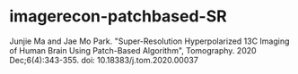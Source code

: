 # imagerecon-patchbased-SR
Junjie Ma and Jae Mo Park. "Super-Resolution Hyperpolarized 13C Imaging of Human Brain Using Patch-Based Algorithm", Tomography. 2020 Dec;6(4):343-355. doi: 10.18383/j.tom.2020.00037
